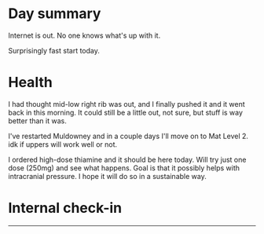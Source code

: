 # Day summary
Internet is out. No one knows what's up with it. 

Surprisingly fast start today. 

# Health
I had thought mid-low right rib was out, and I finally pushed it and it went back in this morning. It could still be a little out, not sure, but stuff is way better than it was. 

I've restarted Muldowney and in a couple days I'll move on to Mat Level 2. idk if uppers will work well or not. 

I ordered high-dose thiamine and it should be here today. Will try just one dose (250mg) and see what happens. Goal is that it possibly helps with intracranial pressure. I hope it will do so in a sustainable way. 

# Internal check-in




------
